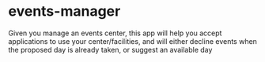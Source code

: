 # events-manager
Given you manage an events center, this app will help you accept applications to use your center/facilities, and will either decline events when the proposed day is already taken, or suggest an available day
